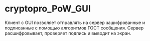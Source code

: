 # cryptopro_PoW_GUI
 Клиент с GUI позволяет отправлять на сервер зашифрованные и подписанные с помощью алгоритмов ГОСТ сообщения. Сервер расшифровывает, проверяет подпись и выводит на экран.
